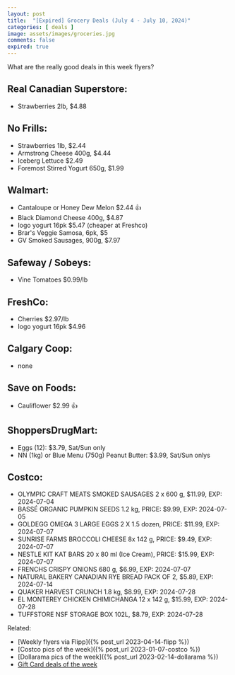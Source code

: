 ```yaml
---
layout: post
title:  "[Expired] Grocery Deals (July 4 - July 10, 2024)"
categories: [ deals ]
image: assets/images/groceries.jpg
comments: false
expired: true
---
```


What are the really good deals in this week flyers?

<!-- Below are deals from ([PurpleGeek](https://www.reddit.com/user/PurpleGeek/)) and a few more ... -->

## Real Canadian Superstore:
- Strawberries 2lb, $4.88

## No Frills:
- Strawberries 1lb, $2.44
- Armstrong Cheese 400g, $4.44
- Iceberg Lettuce $2.49
- Foremost Stirred Yogurt 650g, $1.99

## Walmart:
- Cantaloupe or Honey Dew Melon $2.44 &#128077;
- Black Diamond Cheese 400g, $4.87
- Iogo yogurt 16pk $5.47  (cheaper at Freshco)
- Brar's Veggie Samosa, 6pk, $5
- GV Smoked Sausages, 900g, $7.97

## Safeway / Sobeys:
- Vine Tomatoes $0.99/lb

## FreshCo:
- Cherries $2.97/lb
- Iogo yogurt 16pk $4.96

## Calgary Coop:
- none

## Save on Foods:
- Cauliflower $2.99 &#128077;

## ShoppersDrugMart:
- Eggs (12): $3.79, Sat/Sun only
- NN (1kg) or Blue Menu (750g) Peanut Butter: $3.99, Sat/Sun onlys

## Costco:
- OLYMPIC CRAFT MEATS SMOKED SAUSAGES 2 x 600 g, $11.99, EXP: 2024-07-04
- BASSÉ ORGANIC PUMPKIN SEEDS 1.2 kg, PRICE: $9.99, EXP: 2024-07-05
- GOLDEGG OMEGA 3 LARGE EGGS 2 X 1.5 dozen, PRICE: $11.99, EXP: 2024-07-07
- SUNRISE FARMS BROCCOLI CHEESE 8x 142 g, PRICE: $9.49, EXP: 2024-07-07
- NESTLE KIT KAT BARS 20 x 80 ml (Ice Cream), PRICE: $15.99, EXP: 2024-07-07
- FRENCHS CRISPY ONIONS 680 g, $6.99, EXP: 2024-07-07
- NATURAL BAKERY CANADIAN RYE BREAD PACK OF 2, $5.89, EXP: 2024-07-14
- QUAKER HARVEST CRUNCH 1.8 kg, $8.99, EXP: 2024-07-28
- EL MONTEREY CHICKEN CHIMICHANGA 12 x 142 g, $15.99, EXP: 2024-07-28
- TUFFSTORE NSF STORAGE BOX 102L, $8.79, EXP: 2024-07-28


Related:
 - [Weekly flyers via Flipp]({% post_url 2023-04-14-flipp %})
 - [Costco pics of the week]({% post_url 2023-01-07-costco %})
 - [Dollarama pics of the week]({% post_url 2023-02-14-dollarama %})
 - [Gift Card deals of the week](https://forums.redflagdeals.com/various-retailers-gift-cards-deals-discounts-2024-2666408)

 